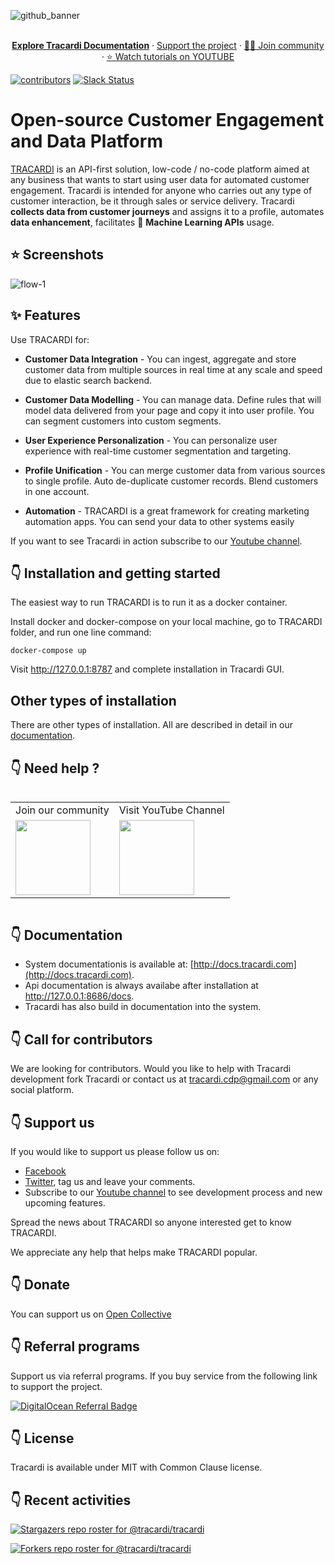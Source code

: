 ![github_banner](https://user-images.githubusercontent.com/16271564/148845983-7c9e85c1-465f-44ed-b1e9-7112908d2e83.png)

  <p align="center">
   <br/>
    <a href="https://docs.tracardi.com" rel="dofollow"><strong>Explore Tracardi Documentation</strong></a> ·
    <a href="https://opencollective.com/tracardi-cdp">Support the project</a> ·
    <a href="https://join.slack.com/t/tracardi/shared_invite/zt-1bpf35skl-8Fr5FX5a6cji7tX18JNNDA">👨‍💻 Join community</a> ·
    <a href="https://bit.ly/3pbdbPR">⭐️ Watch tutorials on YOUTUBE</a>
   <br/>
  </p>
  
[![contributors](https://opencollective.com/tracardi-cdp/tiers/badge.svg)](https://opencollective.com/tracardi-cdp)  [![Slack Status](https://img.shields.io/badge/slack-join_chat-white.svg?logo=slack&style=social)](https://join.slack.com/t/tracardi/shared_invite/zt-1bpf35skl-8Fr5FX5a6cji7tX18JNNDA)

# Open-source Customer Engagement and Data Platform

[TRACARDI](http://www.tracardi.com) is an API-first solution, low-code / no-code platform aimed at any business that 
wants to start using user data for automated customer engagement. Tracardi is intended for anyone who carries out any type of customer interaction, be it through sales or service delivery. Tracardi __collects data from customer journeys__ and assigns it to a profile, automates __data enhancement__, facilitates 🚀 __Machine Learning APIs__ usage.

## ⭐️ Screenshots

![flow-1](https://user-images.githubusercontent.com/16271564/145562599-a188de6e-639b-479a-b263-863e9133df53.png)

## ✨ Features

Use TRACARDI for:

 * **Customer Data Integration** - You can ingest, aggregate and store customer data
   from multiple sources in real time at any scale and speed due to elastic search backend.
   
 * **Customer Data Modelling** -  You can manage data. Define rules that will model data delivered
   from your page and copy it into user profile. You can segment customers into custom segments.
   
 * **User Experience Personalization** - You can personalize user experience with
   real-time customer segmentation and targeting.
   
 * **Profile Unification** - You can merge customer data from various sources to
   single profile. Auto de-duplicate customer records. Blend customers in one account.
   
 * **Automation** - TRACARDI is a great framework for creating
   marketing automation apps. You can send your data to other systems easily

If you want to see Tracardi in action subscribe to our [Youtube channel](https://bit.ly/3pbdbPR).

## 👇 Installation and getting started

The easiest way to run TRACARDI is to run it as a docker container. 

Install docker and docker-compose on your local machine, go to TRACARDI folder, and run one line command:

```
docker-compose up
```

Visit http://127.0.0.1:8787 and complete installation in Tracardi GUI. 

## Other types of installation

There are other types of installation. All are described in detail in our [documentation](http://docs.tracardi.com/installation/). 

## 👇 Need help ?

<p align="center" style="display: flex">
<br />
<table>
<tr>
<td>Join our community</td>
<td>Visit YouTube Channel</td>
</tr>
<tr>
<td><a href="https://join.slack.com/t/tracardi/shared_invite/zt-10y7w0o9y-PmCBnK9qywchmd1~KIER2Q">
    <img src="https://user-images.githubusercontent.com/16271564/151843970-5e869807-4ccf-46ab-98f5-6a65aea790f8.png" width="120px"/> 
</a></td>
<td><a href="https://www.youtube.com/channel/UC0atjYqW43MdqNiSJBvN__Q">
    <img src="https://user-images.githubusercontent.com/16271564/194525179-f6ad792e-9e47-4e65-ab0b-c1797060beca.png" width="120px"/> 
</a></td>
<tr>
</table>
</p>

## 👇 Documentation

* System documentationis is available at: [http://docs.tracardi.com](http://docs.tracardi.com).
* Api documentation is always availabe after installation at http://127.0.0.1:8686/docs.
* Tracardi has also build in documentation into the system.

## 👇 Call for contributors

We are looking for contributors. Would you like to help with Tracardi development fork Tracardi or contact us at 
tracardi.cdp@gmail.com or any social platform.

## 👇 Support us

If you would like to support us please follow us on:

* [Facebook](https://bit.ly/3uPwP5a) 
* [Twitter](https://bit.ly/3uVJwLJ), tag us and leave your comments. 
* Subscribe to our [Youtube channel](https://bit.ly/3pbdbPR) to see development process and new upcoming features.

Spread the news about TRACARDI so anyone interested get to know TRACARDI.

We appreciate any help that helps make TRACARDI popular. 

## 👇 Donate

You can support us on [Open Collective](https://www.opencollective.com/tracardi-cdp)

## 👇 Referral programs

Support us via referral programs. If you buy service from the following link to support the project.

[![DigitalOcean Referral Badge](https://web-platforms.sfo2.digitaloceanspaces.com/WWW/Badge%203.svg)](https://www.digitalocean.com/?refcode=882eb4bf23be&utm_campaign=Referral_Invite&utm_medium=Referral_Program&utm_source=badge)

## 👇 License

Tracardi is available under MIT with Common Clause license.

## 👇 Recent activities

[![Stargazers repo roster for @tracardi/tracardi](https://reporoster.com/stars/tracardi/tracardi)](https://github.com/tracardi/tracardi/stargazers)

[![Forkers repo roster for @tracardi/tracardi](https://reporoster.com/forks/tracardi/tracardi)](https://github.com/tracardi/tracardi/network/members)

